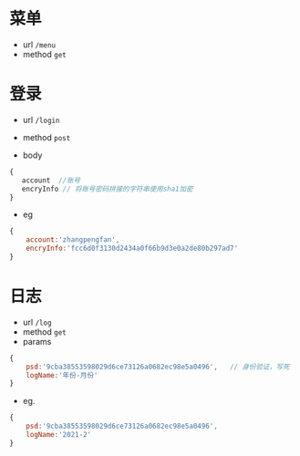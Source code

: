 # 菜单
 
 * url `/menu`   
 * method `get`

# 登录

* url `/login`    

* method `post`

* body   
```js
{
   account  //账号
   encryInfo // 将账号密码拼接的字符串使用sha1加密 
}
```
* eg  
```js
{
    account:'zhangpengfan',
    encryInfo:'fcc6d0f3130d2434a0f66b9d3e0a2de80b297ad7'
}
```

# 日志  
* url `/log`   
* method `get`   
* params  
```js
{
    psd:'9cba38553598029d6ce73126a0682ec98e5a0496',   // 身份验证，写死
    logName:'年份-月份'
}
```

* eg.
```js
{
    psd:'9cba38553598029d6ce73126a0682ec98e5a0496', 
    logName:'2021-2'
}
```
